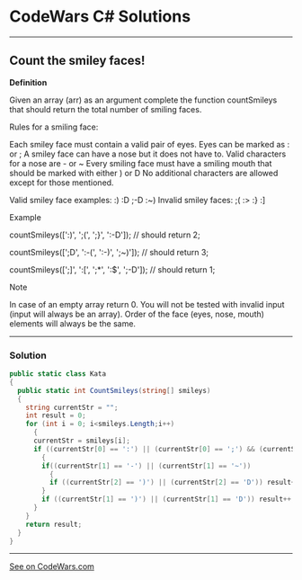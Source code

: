 # CodeWars C# Solutions

---

## Count the smiley faces!


**Definition**

Given an array (arr) as an argument complete the function countSmileys that should return the total number of smiling faces.

Rules for a smiling face:

Each smiley face must contain a valid pair of eyes. Eyes can be marked as : or ;
A smiley face can have a nose but it does not have to. Valid characters for a nose are - or ~
Every smiling face must have a smiling mouth that should be marked with either ) or D
No additional characters are allowed except for those mentioned.

Valid smiley face examples: :) :D ;-D :~)
Invalid smiley faces: ;( :> :} :]

Example

countSmileys([':)', ';(', ';}', ':-D']);       // should return 2;

countSmileys([';D', ':-(', ':-)', ';~)']);     // should return 3;

countSmileys([';]', ':[', ';*', ':$', ';-D']); // should return 1;

Note

In case of an empty array return 0. You will not be tested with invalid input (input will always be an array). Order of the face (eyes, nose, mouth) elements will always be the same.

---

### Solution


```c#
public static class Kata
{
  public static int CountSmileys(string[] smileys) 
  {
    string currentStr = "";
    int result = 0;
    for (int i = 0; i<smileys.Length;i++)
      {
      currentStr = smileys[i];
      if ((currentStr[0] == ':') || (currentStr[0] == ';') && (currentStr.Length > 1))
        {
        if((currentStr[1] == '-') || (currentStr[1] == '~'))
          {
          if ((currentStr[2] == ')') || (currentStr[2] == 'D')) result++;
        }
        if ((currentStr[1] == ')') || (currentStr[1] == 'D')) result++;
      }
    }
    return result;
  }
}
```

---


[See on CodeWars.com](https://www.codewars.com/kata/583203e6eb35d7980400002a/solutions/csharp?filter=me&sort=best_practice&invalids=false)
